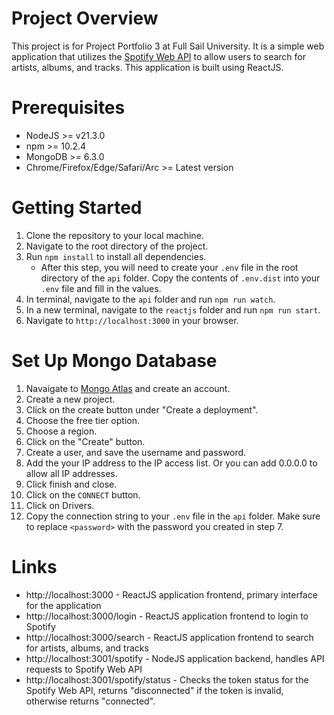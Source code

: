 # Project Overview

This project is for Project Portfolio 3 at Full Sail University. It is a simple web application that utilizes the [Spotify Web API](https://developer.spotify.com/documentation/web-api/) to allow users to search for artists, albums, and tracks. This application is built using ReactJS.

# Prerequisites

- NodeJS >= v21.3.0
- npm >= 10.2.4
- MongoDB >= 6.3.0
- Chrome/Firefox/Edge/Safari/Arc >= Latest version

# Getting Started

1. Clone the repository to your local machine.
2. Navigate to the root directory of the project.
3. Run `npm install` to install all dependencies.
   - After this step, you will need to create your `.env` file in the root directory of the `api` folder. Copy the contents of `.env.dist` into your `.env` file and fill in the values.
4. In terminal, navigate to the `api` folder and run `npm run watch`.
5. In a new terminal, navigate to the `reactjs` folder and run `npm run start`.
6. Navigate to `http://localhost:3000` in your browser.

# Set Up Mongo Database

1. Navaigate to [Mongo Atlas](https://www.mongodb.com/cloud/atlas) and create an account.
2. Create a new project.
3. Click on the create button under "Create a deployment".
4. Choose the free tier option.
5. Choose a region.
6. Click on the "Create" button.
7. Create a user, and save the username and password.
8. Add the your IP address to the IP access list. Or you can add 0.0.0.0 to allow all IP addresses.
9. Click finish and close.
10. Click on the `CONNECT` button.
11. Click on Drivers.
12. Copy the connection string to your `.env` file in the `api` folder. Make sure to replace `<password>` with the password you created in step 7.

# Links

- http://localhost:3000 - ReactJS application frontend, primary interface for the application
- http://localhost:3000/login - ReactJS application frontend to login to Spotify
- http://localhost:3000/search - ReactJS application frontend to search for artists, albums, and tracks
- http://localhost:3001/spotify - NodeJS application backend, handles API requests to Spotify Web API
- http://localhost:3001/spotify/status - Checks the token status for the Spotify Web API, returns "disconnected" if the token is invalid, otherwise returns "connected".
